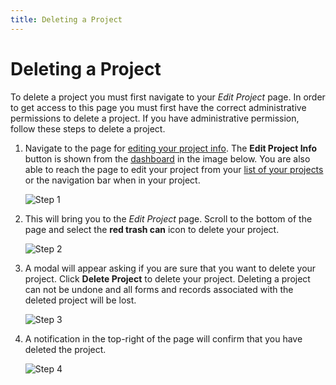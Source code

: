 ```yaml
---
title: Deleting a Project
---
```

# Deleting a Project

To delete a project you must first navigate to your *Edit Project* page. In order to get access to this page you must first have the correct administrative permissions to delete a project. If you have administrative permission, follow these steps to delete a project.

1. Navigate to the page for [editing your project info](../editing_a_project). The **Edit Project Info** button is shown from the [dashboard](../accessing_and_managing_projects_from_the_dashboard) in the image below. You are also able to reach the page to edit your project from your [list of your projects](../customizing_project_list_view) or the navigation bar when in your project.

    <img style="display:block;margin:auto;max-width:100%" src="../projects-img/deleting_a_project_1_annotated.png" title="Step 1">

2. This will bring you to the *Edit Project* page. Scroll to the bottom of the page and select the **red trash can** icon to delete your project.

    <img style="display:block;margin:auto;max-width:100%" src="../projects-img/deleting_a_project_2_annotated.png" title="Step 2">

3. A modal will appear asking if you are sure that you want to delete your project. Click **Delete Project** to delete your project. Deleting a project can not be undone and all forms and records associated with the deleted project will be lost.

    <img style="display:block;margin:auto;max-width:100%" src="../projects-img/deleting_a_project_3_annotated.png" title="Step 3">

4. A notification in the top-right of the page will confirm that you have deleted the project.

    <img style="display:block;margin:auto;max-width:100%" src="../projects-img/deleting_a_project_4_annotated.png" title="Step 4">
